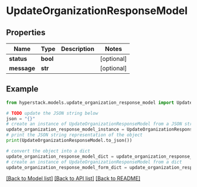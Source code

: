# UpdateOrganizationResponseModel


## Properties

Name | Type | Description | Notes
------------ | ------------- | ------------- | -------------
**status** | **bool** |  | [optional] 
**message** | **str** |  | [optional] 

## Example

```python
from hyperstack.models.update_organization_response_model import UpdateOrganizationResponseModel

# TODO update the JSON string below
json = "{}"
# create an instance of UpdateOrganizationResponseModel from a JSON string
update_organization_response_model_instance = UpdateOrganizationResponseModel.from_json(json)
# print the JSON string representation of the object
print(UpdateOrganizationResponseModel.to_json())

# convert the object into a dict
update_organization_response_model_dict = update_organization_response_model_instance.to_dict()
# create an instance of UpdateOrganizationResponseModel from a dict
update_organization_response_model_form_dict = update_organization_response_model.from_dict(update_organization_response_model_dict)
```
[[Back to Model list]](../README.md#documentation-for-models) [[Back to API list]](../README.md#documentation-for-api-endpoints) [[Back to README]](../README.md)


